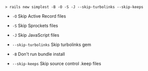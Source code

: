 ```
> rails new simplest -B -O -S -J --skip-turbolinks --skip-keeps
```

- `-O` Skip Active Record files
- `-S` Skip Sprockets files
- `-J` Skip JavaScript files
- `--skip-turbolinks` Skip turbolinks gem

- `-B` Don't run bundle install
- `--skip-keeps` Skip source control .keep files

